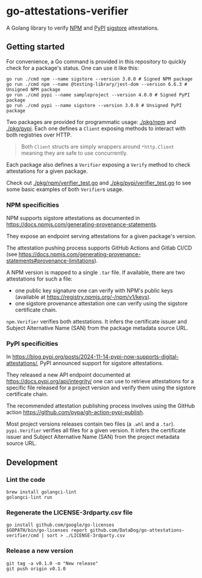 # go-attestations-verifier

A Golang library to verify [NPM](https://www.npmjs.com/) and [PyPI](https://pypi.org/) [sigstore](https://www.sigstore.dev/) attestations.

## Getting started

For convenience, a Go command is provided in this repository to quickly check for a package's status. One can use it like this:
```shell
go run ./cmd npm --name sigstore --version 3.0.0 # Signed NPM package
go run ./cmd npm --name @testing-library/jest-dom --version 6.6.3 # Unsigned NPM package
go run ./cmd pypi --name sampleproject --version 4.0.0 # Signed PyPI package
go run ./cmd pypi --name sigstore --version 3.0.0 # Unsigned PyPI package
```

Two packages are provided for programmatic usage: [./pkg/npm](./pkg/npm) and [./pkg/pypi](./pkg/pypi).
Each one defines a `Client` exposing methods to interact with both registries over HTTP.

> Both `Client` structs are simply wrappers around `*http.Client` meaning they are safe to use concurrently.

Each package also defines a `Verifier` exposing a `Verify` method to check attestations for a given package.

Check out [./pkg/npm/verifier_test.go](./pkg/npm/verifier_test.go) and [./pkg/pypi/verifier_test.go](./pkg/pypi/verifier_test.go) to see some basic examples of both `Verifier`s usage.

### NPM specificities

NPM supports sigstore attestations as documented in https://docs.npmjs.com/generating-provenance-statements.

They expose an endpoint serving attestations for a given package's version.

The attestation pushing process supports GitHub Actions and Gitlab CI/CD (see https://docs.npmjs.com/generating-provenance-statements#provenance-limitations).

A NPM version is mapped to a single `.tar` file. If available, there are two attestations for such a file:
- one public key signature one can verify with NPM's public keys (available at https://registry.npmjs.org/-/npm/v1/keys).
- one sigstore provenance attestation one can verify using the sigstore certificate chain.

`npm.Verifier` verifies both attestations. It infers the certificate issuer and Subject Alternative Name (SAN) from the package metadata source URL.

### PyPI specificities

In https://blog.pypi.org/posts/2024-11-14-pypi-now-supports-digital-attestations/, PyPI announced support for sigstore attestations.

They released a new API endpoint documented at https://docs.pypi.org/api/integrity/ one can use to retrieve attestations for a specific file released for a project version and verify them using the sigstore certificate chain.

The recommended attestation publishing process involves using the GitHub action https://github.com/pypa/gh-action-pypi-publish.

Most project versions releases contain two files (a `.whl` and a `.tar`). `pypi.Verifier` verifies all files for a given version. It infers the certificate issuer and Subject Alternative Name (SAN) from the project metadata source URL.

## Development

### Lint the code

```shell
brew install golangci-lint
golangci-lint run
```

### Regenerate the LICENSE-3rdparty.csv file

```shell
go install github.com/google/go-licenses
$GOPATH/bin/go-licenses report github.com/DataDog/go-attestations-verifier/cmd | sort > ./LICENSE-3rdparty.csv
```

### Release a new version

```shell
git tag -a v0.1.0 -m "New release"
git push origin v0.1.0
```
